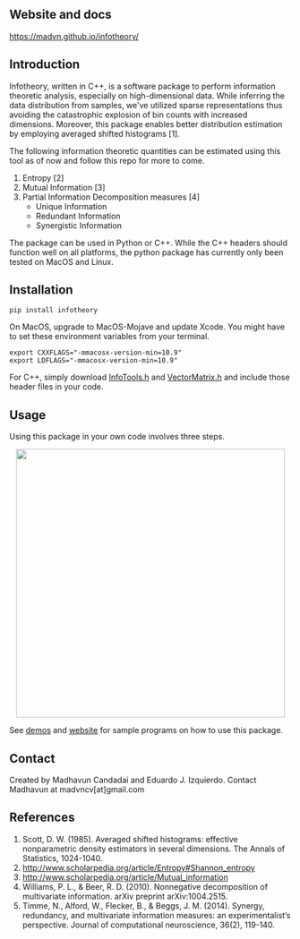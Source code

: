 ## Website and docs

https://madvn.github.io/infotheory/

## Introduction

Infotheory, written in C++, is a software package to perform information theoretic analysis, especially on high-dimensional data. While inferring the data distribution from samples, we've utilized sparse representations thus avoiding the catastrophic explosion of bin counts with increased dimensions. Moreover, this package enables better distribution estimation by employing averaged shifted histograms [1].

The following information theoretic quantities can be estimated using this tool as of now and follow this repo for more to come.

1. Entropy [2]
2. Mutual Information [3]
3. Partial Information Decomposition measures [4]
   - Unique Information
   - Redundant Information
   - Synergistic Information

The package can be used in Python or C++. While the C++ headers should function well on all platforms, the python package has currently only been tested on MacOS and Linux.

## Installation

    pip install infotheory

On MacOS, upgrade to MacOS-Mojave and update Xcode. You might have to set these environment variables from your terminal.

    export CXXFLAGS="-mmacosx-version-min=10.9"
    export LDFLAGS="-mmacosx-version-min=10.9"

For C++, simply download [InfoTools.h](https://github.com/madvn/infotheory/blob/master/infotheory/InfoTools.h) and [VectorMatrix.h](https://github.com/madvn/infotheory/blob/master/infotheory/VectorMatrix.h) and include those header files in your code.

## Usage

Using this package in your own code involves three steps.

<p align="center">
<img src="https://github.com/madvn/infotheory/blob/master/documentation/usage_icons.png" width="480">
</p>

See [demos](https://github.com/madvn/infotheory/tree/master/demos) and [website](https://madvn.github.io/infotheory/) for sample programs on how to use this package.

## Contact

Created by Madhavun Candadai and Eduardo J. Izquierdo. Contact Madhavun at madvncv[at]gmail.com

## References

<ol>
    <li id="scott:1985">Scott, D. W. (1985). Averaged shifted histograms: effective nonparametric density estimators in several dimensions. The Annals of Statistics, 1024-1040.</li>
    <li id="scholarpedia:Shannon_entropy"><a href="http://www.scholarpedia.org/article/Entropy#Shannon_entropy" target="_blank"> http://www.scholarpedia.org/article/Entropy#Shannon_entropy</a></li>
    <li id="scholarpedia:Mutual_information"><a href="http://www.scholarpedia.org/article/Mutual_information" target="_blank"> http://www.scholarpedia.org/article/Mutual_information</a></li>
    <li id="williams:2010">Williams, P. L., & Beer, R. D. (2010). Nonnegative decomposition of multivariate information. arXiv preprint arXiv:1004.2515.</li>
    <li id="timme:2014">Timme, N., Alford, W., Flecker, B., & Beggs, J. M. (2014). Synergy, redundancy, and multivariate information measures: an experimentalist’s perspective. Journal of computational neuroscience, 36(2), 119-140.</li>
</ol>
